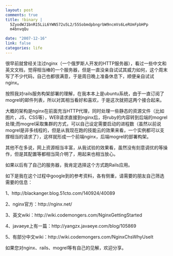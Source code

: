```yaml
--- 
layout: post
comments: true
title: !binary |
  5ZyodWJ1bnR15LiL6YWN572u5L2/55SobmdpbngrbW9ncmVs6LeRUmFpbHPp
  m4bnvqQu

date: "2007-12-16"
link: false
categories: life
---
```

<p>很早前就曾经关注过nginx（一个俄罗斯人开发的HTTP服务器），看过一些中文和英文文档，觉得相当棒的一个服务器，但是一直没亲自试试其威力如何，这个周末写了不少代码，自己也都很满意，于是周日晚上准备休息下，顺便亲自试试nginx。</p>
<p>按照我对rails服务构架部署的理解，在我本本上是ubuntu系统，由于一直订阅了mogrel的邮件列表，所以对其相当看好和喜欢，于是这次就把这两个接合起来。</p>
<p>大概的架构是nginx在前面充当HTTP代理，同时处理一些静态的资源文件（比如图片，JS，CSS等），WEB请求直接到nginx后，将ruby的内容转到后端的mogrel处理;而mogrel采取集群的方式，可以自己设定需要启动的进程数（虽然以前说mogrel是非多线程的，但是从我现在跑的技能云的效果来看，一个实例都可以支撑相当的请求了），这样就形成一个前端nginx，后端mogrel的部署构架。</p>
<p>其他不在多说，网上资源相当丰富，从我试验的效果看，虽然没有刻意调优的等操作，但是其配置等都相当简介明了，用起来也相当放心。</p>
<p>如果以后有了自己的服务器，我肯定选择这个方式跑Rails应用。</p>
<p>如下是我在这个过程中google到的参考资料，各有侧重，请需要的朋友自己筛选需要的信息：</p>
<p>1、http://blackanger.blog.51cto.com/140924/40089</p>
<p>2、nginx官方：http://nginx.net/</p>
<p>3、英文wiki：http://wiki.codemongers.com/NginxGettingStarted</p>
<p>4、javaeye上有一篇：http://yangzx.javaeye.com/blog/105869</p>
<p>5、有部分中文wiki：http://wiki.codemongers.com/NginxChsWhyUseIt</p>
<p>如果您对nginx、rails、mogrel等有自己的见解，欢迎分享。</p>
